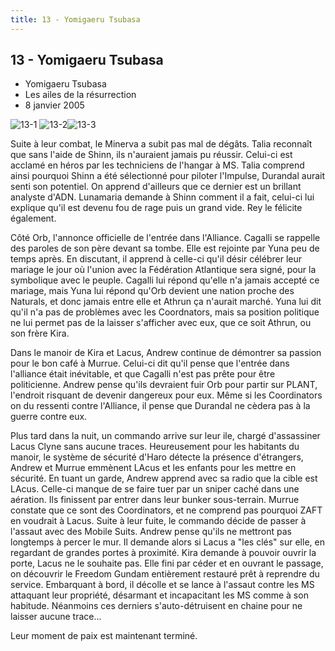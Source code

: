 ```yaml
---
title: 13 - Yomigaeru Tsubasa
---
```


13 - Yomigaeru Tsubasa
----------------------

* Yomigaeru Tsubasa
* Les ailes de la résurrection
* 8 janvier 2005


![13-1](/images/stories/saga/gundamseeddestiny/episodes/13-1.jpg) ![13-2](/images/stories/saga/gundamseeddestiny/episodes/13-2.jpg)![13-3](/images/stories/saga/gundamseeddestiny/episodes/13-3.jpg)




Suite à leur combat, le Minerva a subit pas mal de dégâts. Talia reconnaît que sans l'aide de Shinn, ils n'auraient jamais pu réussir. Celui-ci est acclamé en héros par les techniciens de l'hangar à MS. Talia comprend ainsi pourquoi Shinn a été sélectionné pour piloter l'Impulse, Durandal aurait senti son potentiel. On apprend d'ailleurs que ce dernier est un brillant analyste d'ADN. Lunamaria demande à Shinn comment il a fait, celui-ci lui explique qu'il est devenu fou de rage puis un grand vide. Rey le félicite également.


Côté Orb, l'annonce officielle de l'entrée dans l'Alliance. Cagalli se rappelle des paroles de son père devant sa tombe. Elle est rejointe par Yuna peu de temps après. En discutant, il apprend à celle-ci qu'il désir célébrer leur mariage le jour où l'union avec la Fédération Atlantique sera signé, pour la symbolique avec le peuple. Cagalli lui répond qu'elle n'a jamais accepté ce mariage, mais Yuna lui répond qu'Orb devient une nation proche des Naturals, et donc jamais entre elle et Athrun ça n'aurait marché. Yuna lui dit qu'il n'a pas de problèmes avec les Coordnators, mais sa position politique ne lui permet pas de la laisser s'afficher avec eux, que ce soit Athrun, ou son frère Kira.


Dans le manoir de Kira et Lacus, Andrew continue de démontrer sa passion pour le bon café à Murrue. Celui-ci dit qu'il pense que l'entrée dans l'alliance était inévitable, et que Cagalli n'est pas prête pour être politicienne. Andrew pense qu'ils devraient fuir Orb pour partir sur PLANT, l'endroit risquant de devenir dangereux pour eux. Même si les Coordinators on du ressenti contre l'Alliance, il pense que Durandal ne cèdera pas à la guerre contre eux.


Plus tard dans la nuit, un commando arrive sur leur ile, chargé d'assassiner Lacus Clyne sans aucune traces. Heureusement pour les habitants du manoir, le système de sécurité d'Haro détecte la présence d'étrangers, Andrew et Murrue emmènent LAcus et les enfants pour les mettre en sécurité. En tuant un garde, Andrew apprend avec sa radio que la cible est LAcus. Celle-ci manque de se faire tuer par un sniper caché dans une aération. Ils finissent par entrer dans leur bunker sous-terrain. Murrue constate que ce sont des Coordinators, et ne comprend pas pourquoi ZAFT en voudrait à Lacus. Suite à leur fuite, le commando décide de passer à l'assaut avec des Mobile Suits. Andrew pense qu'ils ne mettront pas longtemps à percer le mur. Il demande alors si Lacus a "les clés" sur elle, en regardant de grandes portes à proximité. Kira demande à pouvoir ouvrir la porte, Lacus ne le souhaite pas. Elle fini par céder et en ouvrant le passage, on découvrir le Freedom Gundam entièrement restauré prêt à reprendre du service. Embarquant à bord, il décolle et se lance à l'assaut contre les MS attaquant leur propriété, désarmant et incapacitant les MS comme à son habitude. Néanmoins ces derniers s'auto-détruisent en chaine pour ne laisser aucune trace...


Leur moment de paix est maintenant terminé.


